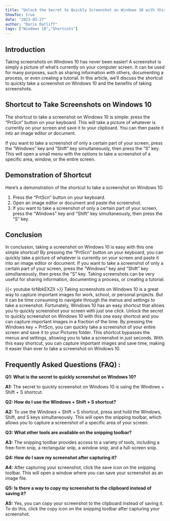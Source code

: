 ```yaml
---
title: "Unlock the Secret to Quickly Screenshot on Windows 10 with this One Easy Shortcut!"
ShowToc: true 
date: "2023-03-27"
author: "Doris Ratliff" 
tags: ["Windows 10","Shortcuts"]
---
```

## Introduction 

Taking screenshots on Windows 10 has never been easier! A screenshot is simply a picture of what’s currently on your computer screen. It can be used for many purposes, such as sharing information with others, documenting a process, or even creating a tutorial. In this article, we’ll discuss the shortcut to quickly take a screenshot on Windows 10 and the benefits of taking screenshots. 

## Shortcut to Take Screenshots on Windows 10

The shortcut to take a screenshot on Windows 10 is simple: press the “PrtScn” button on your keyboard. This will take a picture of whatever is currently on your screen and save it to your clipboard. You can then paste it into an image editor or document. 

If you want to take a screenshot of only a certain part of your screen, press the “Windows” key and “Shift” key simultaneously, then press the “S” key. This will open a small menu with the options to take a screenshot of a specific area, window, or the entire screen. 

## Demonstration of Shortcut

Here’s a demonstration of the shortcut to take a screenshot on Windows 10: 

1. Press the “PrtScn” button on your keyboard. 
2. Open an image editor or document and paste the screenshot. 
3. If you want to take a screenshot of only a certain part of your screen, press the “Windows” key and “Shift” key simultaneously, then press the “S” key. 

## Conclusion 

In conclusion, taking a screenshot on Windows 10 is easy with this one simple shortcut! By pressing the “PrtScn” button on your keyboard, you can quickly take a picture of whatever is currently on your screen and paste it into an image editor or document. If you want to take a screenshot of only a certain part of your screen, press the “Windows” key and “Shift” key simultaneously, then press the “S” key. Taking screenshots can be very useful for sharing information, documenting a process, or creating a tutorial.

{{< youtube tirNbkEXZII >}} 
Taking screenshots on Windows 10 is a great way to capture important images for work, school, or personal projects. But it can be time consuming to navigate through the menus and settings to take a screenshot. Fortunately, Windows 10 has an easy shortcut that allows you to quickly screenshot your screen with just one click. Unlock the secret to quickly screenshot on Windows 10 with this one easy shortcut and you can capture important images in a fraction of the time. By pressing the Windows key + PrtScn, you can quickly take a screenshot of your entire screen and save it to your Pictures folder. This shortcut bypasses the menus and settings, allowing you to take a screenshot in just seconds. With this easy shortcut, you can capture important images and save time, making it easier than ever to take a screenshot on Windows 10.

## Frequently Asked Questions (FAQ) :
**Q1: What is the secret to quickly screenshot on Windows 10?**

**A1:** The secret to quickly screenshot on Windows 10 is using the Windows + Shift + S shortcut.

**Q2: How do I use the Windows + Shift + S shortcut?**

**A2:** To use the Windows + Shift + S shortcut, press and hold the Windows, Shift, and S keys simultaneously. This will open the snipping toolbar, which allows you to capture a screenshot of a specific area of your screen.

**Q3: What other tools are available on the snipping toolbar?**

**A3:** The snipping toolbar provides access to a variety of tools, including a free-form snip, a rectangular snip, a window snip, and a full-screen snip.

**Q4: How do I save my screenshot after capturing it?**

**A4:** After capturing your screenshot, click the save icon on the snipping toolbar. This will open a window where you can save your screenshot as an image file.

**Q5: Is there a way to copy my screenshot to the clipboard instead of saving it?**

**A5:** Yes, you can copy your screenshot to the clipboard instead of saving it. To do this, click the copy icon on the snipping toolbar after capturing your screenshot.




